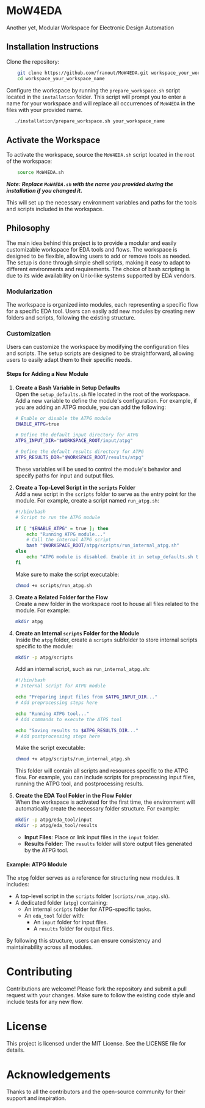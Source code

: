 # MoW4EDA
Another yet, Modular Workspace for Electronic Design Automation

## Installation Instructions
Clone the repository:
```bash
    git clone https://github.com/franout/MoW4EDA.git workspace_your_workspace_name
    cd workspace_your_workspace_name
```

Configure the workspace by running the `prepare_workspace.sh` script located in the `installation` folder. This script will prompt you to enter a name for your workspace and will replace all occurrences of `MoW4EDA` in the files with your provided name.
```bash
   ./installation/prepare_workspace.sh your_workspace_name
```

## Activate the Workspace
To activate the workspace, source the `MoW4EDA.sh` script located in the root of the workspace:
```bash
    source MoW4EDA.sh
```

***Note: Replace `MoW4EDA.sh` with the name you provided during the installation if you changed it.***

This will set up the necessary environment variables and paths for the tools and scripts included in the workspace.

## Philosophy
The main idea behind this project is to provide a modular and easily customizable workspace for EDA tools and flows. 
The workspace is designed to be flexible, allowing users to add or remove tools as needed. The setup is done through simple shell scripts, making it easy to adapt to different environments and requirements.
The choice of bash scripting is due to its wide availability on Unix-like systems supported by EDA vendors.

### Modularization 
The workspace is organized into modules, each representing a specific flow for a specific EDA tool. 
Users can easily add new modules by creating new folders and scripts, following the existing structure.

### Customization
Users can customize the workspace by modifying the configuration files and scripts. The setup scripts are designed to be straightforward, allowing users to easily adapt them to their specific needs.

#### Steps for Adding a New Module
1. **Create a Bash Variable in Setup Defaults**  
    Open the `setup_defaults.sh` file located in the root of the workspace. Add a new variable to define the module's configuration. For example, if you are adding an ATPG module, you can add the following:
    ```bash
    # Enable or disable the ATPG module
    ENABLE_ATPG=true

    # Define the default input directory for ATPG
    ATPG_INPUT_DIR="$WORKSPACE_ROOT/input/atpg"

    # Define the default results directory for ATPG
    ATPG_RESULTS_DIR="$WORKSPACE_ROOT/results/atpg"
    ```
    These variables will be used to control the module's behavior and specify paths for input and output files.

2. **Create a Top-Level Script in the `scripts` Folder**  
    Add a new script in the `scripts` folder to serve as the entry point for the module. For example, create a script named `run_atpg.sh`:
    ```bash
    #!/bin/bash
    # Script to run the ATPG module

    if [ "$ENABLE_ATPG" = true ]; then
        echo "Running ATPG module..."
        # Call the internal ATPG script
        bash "$WORKSPACE_ROOT/atpg/scripts/run_internal_atpg.sh"
    else
        echo "ATPG module is disabled. Enable it in setup_defaults.sh to proceed."
    fi
    ```
    Make sure to make the script executable:
    ```bash
    chmod +x scripts/run_atpg.sh
    ```

3. **Create a Related Folder for the Flow**  
    Create a new folder in the workspace root to house all files related to the module. For example:
    ```bash
    mkdir atpg
    ```

4. **Create an Internal `scripts` Folder for the Module**  
    Inside the `atpg` folder, create a `scripts` subfolder to store internal scripts specific to the module:
    ```bash
    mkdir -p atpg/scripts
    ```
    Add an internal script, such as `run_internal_atpg.sh`:
    ```bash
    #!/bin/bash
    # Internal script for ATPG module

    echo "Preparing input files from $ATPG_INPUT_DIR..."
    # Add preprocessing steps here

    echo "Running ATPG tool..."
    # Add commands to execute the ATPG tool

    echo "Saving results to $ATPG_RESULTS_DIR..."
    # Add postprocessing steps here
    ```
    Make the script executable:
    ```bash
    chmod +x atpg/scripts/run_internal_atpg.sh
    ```
    This folder will contain all scripts and resources specific to the ATPG flow. For example, you can include scripts for preprocessing input files, running the ATPG tool, and postprocessing results.

5. **Create the EDA Tool Folder in the Flow Folder**  
    When the workspace is activated for the first time, the environment will automatically create the necessary folder structure. For example:
    ```bash
    mkdir -p atpg/eda_tool/input
    mkdir -p atpg/eda_tool/results
    ```
    - **Input Files**: Place or link input files in the `input` folder.
    - **Results Folder**: The `results` folder will store output files generated by the ATPG tool.

#### Example: ATPG Module
The `atpg` folder serves as a reference for structuring new modules. It includes:
- A top-level script in the `scripts` folder (`scripts/run_atpg.sh`).
- A dedicated folder (`atpg`) containing:
  - An internal `scripts` folder for ATPG-specific tasks.
  - An `eda_tool` folder with:
    - An `input` folder for input files.
    - A `results` folder for output files.

By following this structure, users can ensure consistency and maintainability across all modules.

# Contributing
Contributions are welcome! Please fork the repository and submit a pull request with your changes. Make sure to follow the existing code style and include tests for any new flow.

# License
This project is licensed under the MIT License. See the LICENSE file for details.

# Acknowledgements
Thanks to all the contributors and the open-source community for their support and inspiration.
